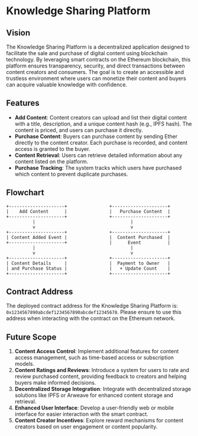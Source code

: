# Knowledge Sharing Platform

## Vision

The Knowledge Sharing Platform is a decentralized application designed to facilitate the sale and purchase of digital content using blockchain technology. By leveraging smart contracts on the Ethereum blockchain, this platform ensures transparency, security, and direct transactions between content creators and consumers. The goal is to create an accessible and trustless environment where users can monetize their content and buyers can acquire valuable knowledge with confidence.

## Features

- **Add Content**: Content creators can upload and list their digital content with a title, description, and a unique content hash (e.g., IPFS hash). The content is priced, and users can purchase it directly.
- **Purchase Content**: Buyers can purchase content by sending Ether directly to the content creator. Each purchase is recorded, and content access is granted to the buyer.
- **Content Retrieval**: Users can retrieve detailed information about any content listed on the platform.
- **Purchase Tracking**: The system tracks which users have purchased which content to prevent duplicate purchases.

## Flowchart

```plaintext
+---------------------+                +---------------------+
|    Add Content      |                |   Purchase Content  |
+---------------------+                +---------------------+
          |                                    |
          v                                    v
+---------------------+                +---------------------+
| Content Added Event |                |  Content Purchased  |
+---------------------+                |      Event          |
          |                                    |
          v                                    v
+---------------------+                +---------------------+
| Content Details     |                |  Payment to Owner   |
| and Purchase Status |                |   + Update Count    |
+---------------------+                +---------------------+
```

## Contract Address

The deployed contract address for the Knowledge Sharing Platform is: `0x1234567890abcdef1234567890abcdef12345678`. Please ensure to use this address when interacting with the contract on the Ethereum network.

## Future Scope

1. **Content Access Control**: Implement additional features for content access management, such as time-based access or subscription models.
2. **Content Ratings and Reviews**: Introduce a system for users to rate and review purchased content, providing feedback to creators and helping buyers make informed decisions.
3. **Decentralized Storage Integration**: Integrate with decentralized storage solutions like IPFS or Arweave for enhanced content storage and retrieval.
4. **Enhanced User Interface**: Develop a user-friendly web or mobile interface for easier interaction with the smart contract.
5. **Content Creator Incentives**: Explore reward mechanisms for content creators based on user engagement or content popularity.
